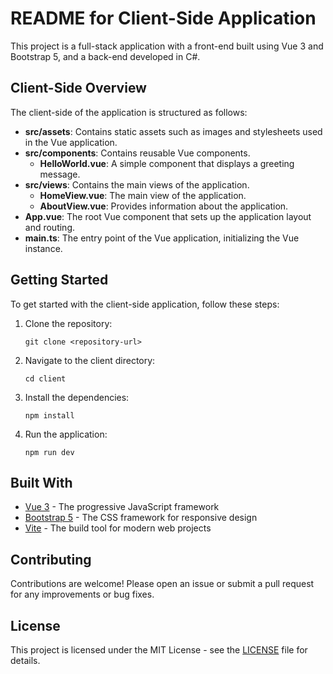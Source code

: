 # README for Client-Side Application

This project is a full-stack application with a front-end built using Vue 3 and Bootstrap 5, and a back-end developed in C#. 

## Client-Side Overview

The client-side of the application is structured as follows:

- **src/assets**: Contains static assets such as images and stylesheets used in the Vue application.
- **src/components**: Contains reusable Vue components.
  - **HelloWorld.vue**: A simple component that displays a greeting message.
- **src/views**: Contains the main views of the application.
  - **HomeView.vue**: The main view of the application.
  - **AboutView.vue**: Provides information about the application.
- **App.vue**: The root Vue component that sets up the application layout and routing.
- **main.ts**: The entry point of the Vue application, initializing the Vue instance.

## Getting Started

To get started with the client-side application, follow these steps:

1. Clone the repository:
   ```
   git clone <repository-url>
   ```

2. Navigate to the client directory:
   ```
   cd client
   ```

3. Install the dependencies:
   ```
   npm install
   ```

4. Run the application:
   ```
   npm run dev
   ```

## Built With

- [Vue 3](https://vuejs.org/) - The progressive JavaScript framework
- [Bootstrap 5](https://getbootstrap.com/) - The CSS framework for responsive design
- [Vite](https://vitejs.dev/) - The build tool for modern web projects

## Contributing

Contributions are welcome! Please open an issue or submit a pull request for any improvements or bug fixes.

## License

This project is licensed under the MIT License - see the [LICENSE](LICENSE) file for details.